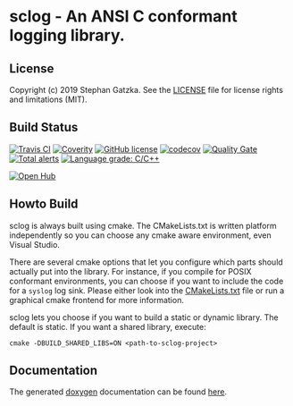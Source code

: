 # sclog - An ANSI C conformant logging library.
## License
Copyright (c) 2019 Stephan Gatzka. See the [LICENSE](LICENSE) file for
license rights and limitations (MIT).

## Build Status
[![Travis CI](https://travis-ci.org/gatzka/sclog.svg?branch=master)](https://travis-ci.org/gatzka/sclog)
[![Coverity](https://scan.coverity.com/projects/19467/badge.svg)](https://scan.coverity.com/projects/gatzka-sclog)
[![GitHub license](https://img.shields.io/badge/license-MIT-blue.svg)](https://raw.githubusercontent.com/gatzka/sclog/master/LICENSE)
[![codecov](https://codecov.io/gh/gatzka/sclog/branch/master/graph/badge.svg)](https://codecov.io/gh/gatzka/sclog)
[![Quality Gate](https://sonarcloud.io/api/project_badges/measure?project=org.gatzka.sclog&metric=alert_status)](https://sonarcloud.io/dashboard?id=org.gatzka.sclog)
[![Total alerts](https://img.shields.io/lgtm/alerts/g/gatzka/sclog.svg?logo=lgtm&logoWidth=18)](https://lgtm.com/projects/g/gatzka/sclog/alerts/)
[![Language grade: C/C++](https://img.shields.io/lgtm/grade/cpp/g/gatzka/sclog.svg?logo=lgtm&logoWidth=18)](https://lgtm.com/projects/g/gatzka/sclog/context:cpp)

[![Open Hub](https://img.shields.io/badge/Open-Hub-0185CA.svg)](https://www.openhub.net/p/sclog)

## Howto Build
sclog is always built using cmake. The CMakeLists.txt is written
platform independently so you can choose any cmake aware environment,
even Visual Studio.

There are several cmake options that let you configure which parts
should actually put into the library. For instance, if you compile for
POSIX conformant environments, you can choose if you want to include the
code for a `syslog` log sink. Please either look into the
[CMakeLists.txt](src/CMakeLists.txt) file or run a graphical cmake
frontend for more information.

sclog lets you choose if you want to build a static or dynamic library.
The default is static. If you want a shared library, execute:
```
cmake -DBUILD_SHARED_LIBS=ON <path-to-sclog-project>
```

## Documentation

The generated [doxygen](https://www.stack.nl/~dimitri/doxygen/) documentation can be found
[here](https://gatzka.github.io/sclog/doc/html).

